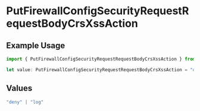 # PutFirewallConfigSecurityRequestRequestBodyCrsXssAction

## Example Usage

```typescript
import { PutFirewallConfigSecurityRequestRequestBodyCrsXssAction } from "@vercel/sdk/models/putfirewallconfigop.js";

let value: PutFirewallConfigSecurityRequestRequestBodyCrsXssAction = "deny";
```

## Values

```typescript
"deny" | "log"
```